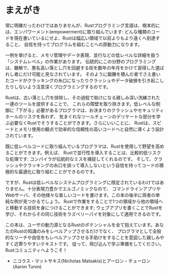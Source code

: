 <!-- # Foreword -->

# まえがき

<!-- It wasn’t always so clear, but the Rust programming language is fundamentally -->
<!-- about *empowerment*: no matter what kind of code you are writing now, Rust -->
<!-- empowers you to reach farther, to program with confidence in a wider variety of -->
<!-- domains than you did before. -->

常に明確だったわけではありませんが、Rustプログラミング言語は、根本的には、エンパワーメント(empowerment)に取り組んでいます:
どんな種類のコードを現在書いているにせよ、Rustは幅広い領域で以前よりもより遠くへ到達すること、
自信を持ってプログラムを組むことへの原動力になります。

<!-- Take, for example, “systems-level” work that deals with low-level details of -->
<!-- memory management, data representation, and concurrency. Traditionally, this -->
<!-- realm of programming is seen as arcane, accessible only to a select few who -->
<!-- have devoted the necessary years learning to avoid its infamous pitfalls. And -->
<!-- even those who practice it do so with caution, lest their code be open to -->
<!-- exploits, crashes, or corruption. -->

一例を挙げると、メモリ管理やデータ表現、並行などの低レベルな詳細を扱う「システムレベル」の作業があります。
伝統的にこの分野のプログラミングは、難解で、悪名高い落とし穴を回避する術を数年の年月をかけて習得した選ばれし者にだけ可能と見なされています。
そのように鍛錬を積んだ者でさえ書いたコードがクラッキングの糸口になったりクラッシュやデータ破損を引き起こしたりしないよう注意深くプログラミングするのです。

<!-- Rust breaks down these barriers by eliminating the old pitfalls and providing a -->
<!-- friendly, polished set of tools to help you along the way. Programmers who need -->
<!-- to “dip down” into lower-level control can do so with Rust, without taking on -->
<!-- the customary risk of crashes or security holes, and without having to learn -->
<!-- the fine points of a fickle toolchain. Better yet, the language is designed to -->
<!-- guide you naturally towards reliable code that is efficient in terms of speed -->
<!-- and memory usage. -->

Rustは、古い落とし穴を排除し、その過程で助けになる親しみ深い洗練された一連のツールを提供することで、
これらの障壁を取り除きます。低レベルな制御に「下がる」必要があるプログラマは、お決まりのクラッシュやセキュリティホールのリスクを負わず、
気まぐれなツールチェーンのデリケートな部分を学ぶ必要なくRustでそうすることができます。さらにいいことに、
Rustは、スピードとメモリ使用の観点で効率的な信頼性の高いコードへと自然に導くよう設計されています。

<!-- Programmers who are already working with low-level code can use Rust to raise -->
<!-- their ambitions. For example, introducing parallelism in Rust is a relatively -->
<!-- low-risk operation: the compiler will catch the classical mistakes for you. And -->
<!-- you can tackle more aggressive optimizations in your code with the confidence -->
<!-- that you won’t accidentally introduce crashes or exploits. -->

既に低レベルコードに取り組んでいるプログラマは、Rustを使用して野望を高めることができます。例えば、
Rustで並行性を導入することは、比較的低リスクな処理です: コンパイラが伝統的なミスを捕捉してくれるのです。
そして、クラッシュやクラッキングの糸口を誤って導入しないという自信を持ってコードの積極的な最適化に取り組むことができるのです。

<!-- But Rust isn’t limited to low-level systems programming. It’s expressive and -->
<!-- ergonomic enough to make CLI apps, web servers, and many other kinds of code -->
<!-- quite pleasant to write — you’ll find simple examples of both later in the -->
<!-- book. Working with Rust allows you to build skills that transfer from one -->
<!-- domain to another; you can learn Rust by writing a web app, then apply those -->
<!-- same skills to target your Raspberry Pi. -->

ですが、Rustは低レベルなシステムプログラミングに限定されているわけではありません。十分表現力豊かでエルゴノミックなので、
コマンドラインアプリやWebサーバ、その他様々な楽しいコードを書けます。この本の後半に両者の単純な例が見つかるでしょう。
Rustで作業をすることで1つの領域から他の領域へと移動する技術を身につけることができます;
ウェブアプリを書くことでRustを学び、それからその同じ技術をラズベリーパイを対象にして適用できるのです。

<!-- This book fully embraces the potential of Rust to empower its users. It’s a -->
<!-- friendly and approachable text intended to help you level up not just your -->
<!-- knowledge of Rust, but also your reach and confidence as a programmer in -->
<!-- general. So dive in, get ready to learn—and welcome to the Rust community! -->

この本は、ユーザの動力源となるRustのポテンシャルを全て抱えています。あなたのRustの知識のみをレベルアップさせるだけでなく、
プログラマとして全般的なリーチや自信をもレベルアップさせる手助けをすることを意図した親しみやすく近寄りやすいテキストです。
従って、飛び込んで学ぶ準備をしてください。Rustコミュニティへようこそ！

<!-- — Nicholas Matsakis and Aaron Turon -->

- ニコラス・マットサキス(Nicholas Matsakis)とアーロン・チューロン(Aaron Turon)
